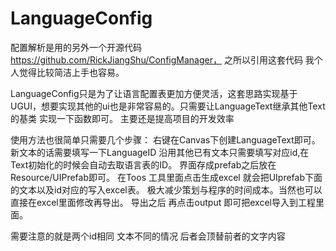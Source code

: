 # LanguageConfig
配置解析是用的另外一个开源代码 https://github.com/RickJiangShu/ConfigManager，
之所以引用这套代码 我个人觉得比较简洁上手也容易。

LanguageConfig只是为了让语言配置表更加方便灵活，这套思路实现基于UGUI，想要实现其他的ui也是非常容易的。只需要让LanguageText继承其他Text的基类
实现一下函数即可。
主要还是提高项目的开发效率

使用方法也很简单只需要几个步骤：
右键在Canvas下创建LanguageText即可。新文本的话需要填写一下LanguageID 沿用其他已有文本只需要填写对应id,在Text初始化的时候会自动去取语言表的ID。
界面存成prefab之后放在Resource/UIPrefab即可。
在Toos 工具里面点击生成excel 就会把UIprefab下面的文本以及id对应的写入excel表。
极大减少策划与程序的时间成本。当然也可以直接在excel里面修改再导出。
导出之后 再点击output 即可把excel导入到工程里面。

需要注意的就是两个id相同 文本不同的情况 后者会顶替前者的文字内容
